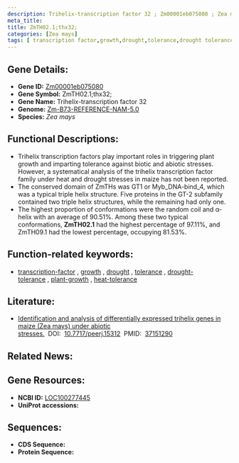 ```yaml
---
description: Trihelix-transcription factor 32 ; Zm00001eb075080 ; Zea mays
meta_title:
title: ZmTH02.1;thx32;
categories: [Zea mays]
tags: [ transcription factor,growth,drought,tolerance,drought tolerance,plant growth,heat tolerance ]
---
```


## Gene Details:
- **Gene ID:**	[Zm00001eb075080](https://www.maizegdb.org/gene_center/gene/Zm00001eb075080)
- **Gene Symbol:** ZmTH02.1;thx32;
- **Gene Name:** Trihelix-transcription factor 32
- **Genome:** [Zm-B73-REFERENCE-NAM-5.0](https://www.maizegdb.org/genome/assembly/Zm-B73-REFERENCE-NAM-5.0)
- **Species:** *Zea mays*

## Functional Descriptions:
   - Trihelix transcription factors play important roles in triggering plant growth and imparting tolerance against biotic and abiotic stresses. However, a systematical analysis of the trihelix transcription factor family under heat and drought stresses in maize has not been reported.
   - The conserved domain of ZmTHs was GT1 or Myb_DNA-bind_4, which was a typical triple helix structure. Five proteins in the GT-2 subfamily contained two triple helix structures, while the remaining had only one.
   - The highest proportion of conformations were the random coil and α-helix with an average of 90.51%. Among these two typical conformations, **ZmTH02.1** had the highest percentage of 97.11%, and ZmTH09.1 had the lowest percentage, occupying 81.53%.

## Function-related keywords:
- [transcription-factor](/tags/transcription-factor/)&nbsp;,&nbsp;[growth](/tags/growth/)&nbsp;,&nbsp;[drought](/tags/drought/)&nbsp;,&nbsp;[tolerance](/tags/tolerance/)&nbsp;,&nbsp;[drought-tolerance](/tags/drought-tolerance/)&nbsp;,&nbsp;[plant-growth](/tags/plant-growth/)&nbsp;,&nbsp;[heat-tolerance](/tags/heat-tolerance/)

## Literature:
   - [Identification and analysis of differentially expressed trihelix genes in maize (Zea mays) under abiotic stresses.]( https://www.ncbi.nlm.nih.gov/pmc/articles/PMC10158769/)&nbsp;&nbsp;DOI:&nbsp;&nbsp;[10.7717/peerj.15312](https://www.ncbi.nlm.nih.gov/pmc/articles/PMC10158769/)&nbsp;&nbsp;PMID:&nbsp;&nbsp;[37151290](https://pubmed.ncbi.nlm.nih.gov/37151290/)

## Related News:

## Gene Resources:
- **NCBI ID:**  [LOC100277445](https://www.ncbi.nlm.nih.gov/gene/?term=LOC100277445)
- **UniProt accessions:** [](https://www.uniprot.org/uniprotkb//entry)



## Sequences:
- **CDS Sequence:**
- **Protein Sequence:**
